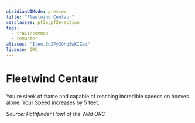 ```yaml
---
obsidianUIMode: preview
title: "Fleetwind Centaur"
cssclasses: pf2e,pf2e-action
tags:
  - trait/common
  - remaster
aliases: "Item.5dZFy3Qhq5wKIZeq"
license: ORC
---
```

# Fleetwind Centaur

### 






You're sleek of frame and capable of reaching incredible speeds on hooves alone. Your Speed increases by 5 feet.

*Source: Pathfinder Howl of the Wild*
*ORC*